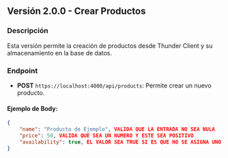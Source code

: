 ## Versión 2.0.0 - Crear Productos

### Descripción
Esta versión permite la creación de productos desde Thunder Client y su almacenamiento en la base de datos.

### Endpoint
- **POST** `https://localhost:4000/api/products`: Permite crear un nuevo producto.

#### Ejemplo de Body:
```json
{
    "name": "Producto de Ejemplo", VALIDA QUE LA ENTRADA NO SEA NULA
    "price": 50, VALIDA QUE SEA UN NUMERO Y ESTE SEA POSITIVO
    "availability": true, EL VALOR SEA TRUE SI ES QUE NO SE ASIGNA UNO A LA DISPONIBILIDAD
}
